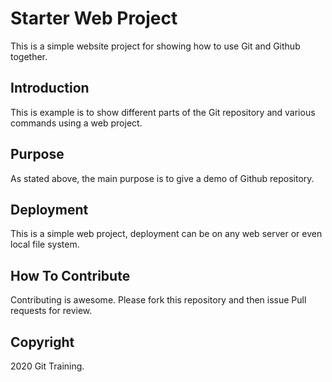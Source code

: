 # Starter Web Project

This is a simple website project for showing how to use Git and Github together.

## Introduction

This is example is to show different parts of the Git repository and various commands using a web project.

## Purpose

As stated above, the main purpose is to give a demo of Github repository.

## Deployment

This is  a simple web project, deployment can be on any web server or even local file system. 

## How To Contribute

Contributing is awesome. Please fork this repository and then issue Pull requests for review.

## Copyright

2020 Git Training.